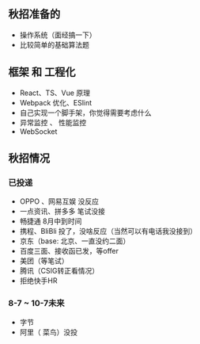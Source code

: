 ## 秋招准备的


- 操作系统（面经搞一下）
- 比较简单的基础算法题

## 框架 和 工程化

- React、TS、Vue 原理
- Webpack 优化、ESlint
- 自己实现一个脚手架，你觉得需要考虑什么
- 异常监控 、 性能监控
- WebSocket

## 秋招情况

### 已投递

- OPPO 、网易互娱 没反应
- 一点资讯、拼多多 笔试没接
- 畅捷通 8月中到时间
- 携程、BliBli 投了，没啥反应（当然可以有电话我没接到）
- 京东（base: 北京、一直没约二面）
- 百度三面、接收函已发，等offer
- 美团（等笔试）
- 腾讯（CSIG转正看情况）
- 拒绝快手HR

### 8-7 ~ 10-7未来

- 字节
- 阿里（ 菜鸟）没投